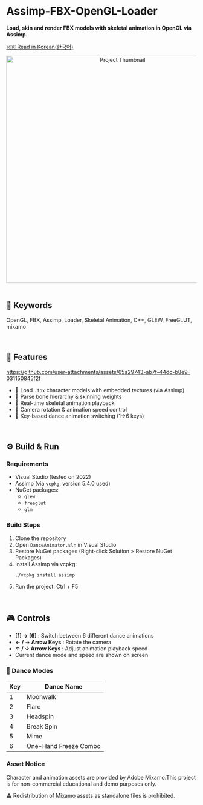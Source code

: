 # Assimp-FBX-OpenGL-Loader

**Load, skin and render FBX models with skeletal animation in OpenGL via Assimp.**

[🇰🇷 Read in Korean(한국어)](./README_KR.md)

<div align="center">
  <img src="https://github.com/user-attachments/assets/75c1f3c1-2bf7-458d-bd32-96314e74e6b5" alt="Project Thumbnail" width="600"/>
</div>


<br />

## 🔑 Keywords  
OpenGL, FBX, Assimp, Loader, Skeletal Animation, C++, GLEW, FreeGLUT, mixamo

<br />

## 🚀 Features
https://github.com/user-attachments/assets/65a29743-ab7f-44dc-b8e9-031150845f2f

- 🔹 Load `.fbx` character models with embedded textures (via Assimp)
- 🔹 Parse bone hierarchy & skinning weights
- 🔹 Real-time skeletal animation playback
- 🔹 Camera rotation & animation speed control
- 🔹 Key-based dance animation switching (1→6 keys)

<br />

## ⚙️ Build & Run

### Requirements
- Visual Studio (tested on 2022)
- Assimp (via `vcpkg`, version 5.4.0 used)
- NuGet packages:
  - `glew`
  - `freeglut`
  - `glm`

### Build Steps
1. Clone the repository
2. Open `DanceAnimator.sln` in Visual Studio
3. Restore NuGet packages (Right-click Solution > Restore NuGet Packages)
4. Install Assimp via vcpkg:
   ```bash
   ./vcpkg install assimp
    ```
5. Run the project: Ctrl + F5

<br />

## 🎮 Controls

- **[1] → [6]** : Switch between 6 different dance animations  
- **← / → Arrow Keys** : Rotate the camera  
- **↑ / ↓ Arrow Keys** : Adjust animation playback speed  
- Current dance mode and speed are shown on screen

### 🕺 Dance Modes

| Key | Dance Name              |
|-----|-------------------------|
| 1   | Moonwalk                |
| 2   | Flare                   |
| 3   | Headspin                |
| 4   | Break Spin              |
| 5   | Mime                    |
| 6   | One-Hand Freeze Combo   |


### Asset Notice

Character and animation assets are provided by Adobe Mixamo.This project is for non-commercial educational and demo purposes only.

⚠️ Redistribution of Mixamo assets as standalone files is prohibited.
